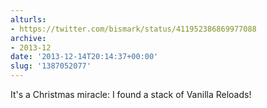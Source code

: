 ```yaml
---
alturls:
- https://twitter.com/bismark/status/411952386869977088
archive:
- 2013-12
date: '2013-12-14T20:14:37+00:00'
slug: '1387052077'
---
```


It's a Christmas miracle: I found a stack of Vanilla Reloads!

